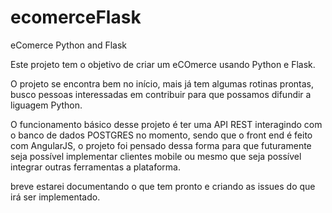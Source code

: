 # ecomerceFlask
eComerce Python and Flask

Este projeto tem o objetivo de criar um eCOmerce usando Python e Flask.


O projeto se encontra bem no início, mais já tem algumas rotinas prontas, busco pessoas interessadas em contribuir
para que possamos difundir a liguagem Python.

O funcionamento básico desse projeto é ter uma API REST interagindo com o banco de dados POSTGRES no momento, sendo que o front end é feito com AngularJS, o projeto foi pensado dessa forma para que futuramente seja possível implementar clientes mobile ou mesmo que seja possível integrar outras ferramentas a plataforma.

breve estarei documentando o que tem pronto e criando as issues do que irá ser implementado.
